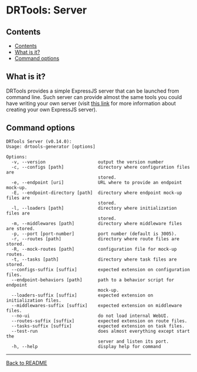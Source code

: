 # DRTools: Server
## Contents
<!-- TOC depthFrom:2 updateOnSave:true -->

- [Contents](#contents)
- [What is it?](#what-is-it)
- [Command options](#command-options)

<!-- /TOC -->

## What is it?
DRTools provides a simple ExpressJS server that can be launched from command line.
Such server can provide almost the same tools you could have writing your own
server (visit [this link](express.md) for more information about creating your own
ExpressJS server).

## Command options
<!-- AUTO:server-options -->
```
DRTools Server (v0.14.0):
Usage: drtools-generator [options]

Options:
  -v, --version                    output the version number
  -c, --configs [path]             directory where configuration files are
                                   stored.
  -e, --endpoint [uri]             URL where to provide an endpoint mock-up.
  -E, --endpoint-directory [path]  directory where endpoint mock-up files are
                                   stored.
  -l, --loaders [path]             directory where initialization files are
                                   stored.
  -m, --middlewares [path]         directory where middleware files are stored.
  -p, --port [port-number]         port number (default is 3005).
  -r, --routes [path]              directory where route files are stored.
  -R, --mock-routes [path]         configuration file for mock-up routes.
  -t, --tasks [path]               directory where task files are stored.
  --configs-suffix [suffix]        expected extension on configuration files.
  --endpoint-behaviors [path]      path to a behavior script for endpoint
                                   mock-up.
  --loaders-suffix [suffix]        expected extension on initialization files.
  --middlewares-suffix [suffix]    expected extension on middleware files.
  --no-ui                          do not load internal WebUI.
  --routes-suffix [suffix]         expected extension on route files.
  --tasks-suffix [suffix]          expected extension on task files.
  --test-run                       does almost everything except start the
                                   server and listen its port.
  -h, --help                       display help for command
```
<!-- /AUTO -->

----
[Back to README](../README.md)
